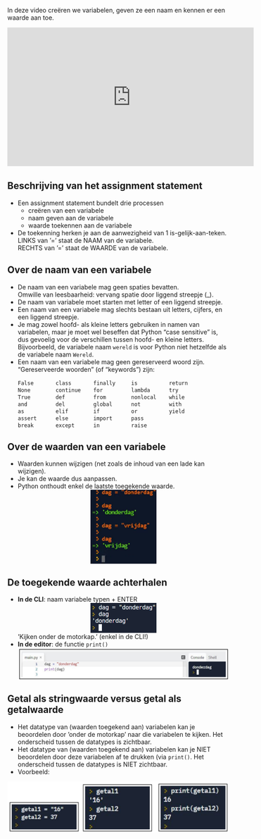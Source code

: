 In deze video creëren we variabelen, geven ze een naam en kennen er een waarde aan toe.

<div align="center">
<iframe width="560" height="315" src="https://www.youtube.com/embed/V58gHCwSxrw" title="YouTube video player" frameborder="0" allow="accelerometer; autoplay; clipboard-write; encrypted-media; gyroscope; picture-in-picture; web-share" allowfullscreen></iframe>
</div>

## Beschrijving van het assignment statement
<div>
  <ul>
    <li> Een assignment statement bundelt drie processen
      <ul>
        <li> creëren van een variabele </li>
        <li> naam geven aan de variabele </li>
        <li> waarde toekennen aan de variabele </li>
      </ul>
    </li>
    <li> De toekenning herken je aan de aanwezigheid van 1 is-gelijk-aan-teken.<br>
         LINKS van ’=’ staat de NAAM van de variabele.<br>
         RECHTS van ’=’ staat de WAARDE van de variabele.
    </li>
  </ul>
</div>

## Over de naam van een variabele
<div>
  <ul>
    <li> De naam van een variabele mag geen spaties bevatten. <br>
         Omwille van leesbaarheid: vervang spatie door liggend streepje (_).
    </li>
    <li> De naam van variabele moet starten met letter of een liggend streepje. </li>
    <li> Een naam van een variabele mag slechts bestaan uit letters, cijfers, en een liggend streepje. </li>
    <li> Je mag zowel hoofd- als kleine letters gebruiken in namen van variabelen, maar je moet wel beseffen dat Python “case sensitive” is, dus gevoelig voor de              verschillen tussen hoofd- en kleine letters. Bijvoorbeeld, de variabele naam <code>wereld</code> is voor Python niet hetzelfde als de variabele naam                  <code>Wereld</code>. </li>
    <li> Een naam van een variabele mag geen gereserveerd woord zijn. “Gereserveerde woorden” (of “keywords”) zijn:
<pre><code>False       class       finally     is          return
None        continue    for         lambda      try
True        def         from        nonlocal    while
and         del         global      not         with
as          elif        if          or          yield
assert      else        import      pass
break       except      in          raise </code></pre>
    </li>
  </ul>
</div>

## Over de waarden van een variabele
<div>
  <ul>
    <li> Waarden kunnen wijzigen (net zoals de inhoud van een lade kan wijzigen).</li>
    <li> Je kan de waarde dus aanpassen.</li>
    <li> Python onthoudt enkel de laatste toegekende waarde.
      <div align="center">
        <img src="media/Over_waarden.png" align="center" width="150px" data-caption="Python onthoudt enkel de laatste toegekende waarde." />
      </div>
    </li>
  </ul>
</div>

## De toegekende waarde achterhalen
<div>
  <ul> 
    <li> <b>In de CLI</b>: naam variabele typen + ENTER
      <div align="center">
         <img src="media/CLI_motorkap.png" align="center" width="150px" data-caption="Door de naam van de variabele in te typen en op ENTER te drukken kan je de                   waarde van de variabele achterhalen." />
      </div>
      ’Kijken onder de motorkap.’ (enkel in de CLI!)
    </li>
    <li> <b>In de editor</b>: de functie <code>print()</code>
      <div align="center">
         <img src="media/editor_waarde.png" align="center" width="650px" data-caption="In de editor kunnen we de waarde van een variabele enkel achterhalen via de print()-functie." />
      </div>
    </li>
  </ul>
</div>

## Getal als stringwaarde versus getal als getalwaarde
* Het datatype van (waarden toegekend aan) variabelen kan je beoordelen door ’onder de motorkap’ naar die variabelen te kijken. Het onderscheid tussen de
datatypes is zichtbaar.
* Het datatype van (waarden toegekend aan) variabelen kan je NIET beoordelen door deze variabelen af te drukken (via <code>print()</code>. Het onderscheid tussen de datatypes is NIET zichtbaar.
* Voorbeeld:
<div align="center">
  <img src="media/getal_vs_stringwaarde.png" align="center" width="550px" data-caption="In de CLI kan je het datatype van variabelen achterhalen door de naam van de variabele te typen en op ENTER te duwen. Via het print()-commando kan je het datatype van de variabele niet achterhalen." />
</div>
